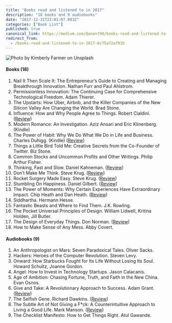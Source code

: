 ```yaml
---
title: "Books read and listened to in 2017"
description: "18 books and 9 audiobooks"
date: "2017-12-31T22:01:07.093Z"
categories: ["Book List"]
published: true
canonical_link: https://medium.com/@anant90/books-read-and-listened-to-in-2017-6c75a72af01b
redirect_from:
  - /books-read-and-listened-to-in-2017-6c75a72af01b
---
```


![Photo by [Kimberly Farmer](https://unsplash.com/photos/lUaaKCUANVI) on [Unsplash](https://unsplash.com/)](/assets/blog/books-read-and-listened-to-in-2017/asset-1.jpeg)

#### Books (18)

1.  Nail It Then Scale It: The Entrepreneur’s Guide to Creating and Managing Breakthrough Innovation. Nathan Furr and Paul Ahlstrom.
2.  Permissionless Innovation: The Continuing Case for Comprehensive Technological Freedom. Adam Thierer.
3.  The Upstarts: How Uber, Airbnb, and the Killer Companies of the New Silicon Valley Are Changing the World. Brad Stone.
4.  Influence: How and Why People Agree to Things. Robert Cialdini. ([Review](https://anantjain.dev/influence-the-psychology-of-persuasion-4805ae32300f))
5.  Modern Romance: An Investigation. Aziz Ansari and Eric Klinenberg. (Kindle)
6.  The Power of Habit: Why We Do What We Do in Life and Business. Charles Duhigg. (Kindle) ([Review](https://anantjain.dev/the-power-of-habit/))
7.  Things a Little Bird Told Me: Creative Secrets from the Co-Founder of Twitter. Biz Stone.
8.  Common Stocks and Uncommon Profits and Other Writings. Philip Arthur Fisher.
9.  Thinking, Fast and Slow. Daniel Kahneman. ([Review](https://anantjain.dev/thinking-fast-and-slow-d1ce7c58215b))
10. Don’t Make Me Think. Steve Krug. ([Review](https://anantjain.dev/dont-make-me-think/))
11. Rocket Surgery Made Easy. Steve Krug. ([Review](https://anantjain.dev/rocket-surgery-made-easy/))
12. Stumbling On Happiness. Daniel Gilbert. ([Review](https://anantjain.dev/stumbling-on-happiness-d64cb71b3691))
13. The Power of Moments: Why Certain Experiences Have Extraordinary Impact. Chip Heath and Dan Heath. ([Review](https://anantjain.dev/the-power-of-moments-857ed275fde2))
14. Siddhartha. Hermann Hesse.
15. Fantastic Beasts and Where to Find Them. J.K. Rowling.
16. The Pocket Universal Principles of Design. William Lidwell, Kritina Holden, Jill Butler.
17. The Design of Everyday Things. Don Norman. ([Review](https://anantjain.dev/the-design-of-everyday-things-56a16048e6e0))
18. How to Make Sense of Any Mess. Abby Covert.

#### Audiobooks (9)

1.  An Anthropologist on Mars: Seven Paradoxical Tales. Oliver Sacks.
2.  Hackers: Heroes of the Computer Revolution. Steven Levy.
3.  Onward: How Starbucks Fought for Its Life Without Losing Its Soul. Howard Schultz, Joanne Gordon.
4.  Angel: How to Invest in Technology Startups. Jason Calacanis.
5.  Age of Ambition: Chasing Fortune, Truth, and Faith in the New China. Evan Osnos.
6.  Give and Take: A Revolutionary Approach to Success. Adam Grant. ([Review](https://anantjain.dev/give-and-take-a-revolutionary-approach-to-success/))
7.  The Selfish Gene. Richard Dawkins. ([Review](https://anantjain.dev/the-selfish-gene-60d38c4e0e90))
8.  The Subtle Art of Not Giving a F\*ck: A Counterintuitive Approach to Living a Good Life. Mark Manson. ([Review](https://anantjain.dev/the-subtle-art-of-not-giving-a-f-ck/))
9.  The Checklist Manifesto: How to Get Things Right. Atul Gawande.
